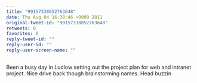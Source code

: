 ```yaml
---
title: "99157338052763648"
date: Thu Aug 04 16:38:46 +0000 2011
original-tweet-id: "99157338052763648"
retweets: 0
favorites: 0
reply-tweet-id: ""
reply-user-id: ""
reply-user-screen-name: ""
---
```

Been a busy day in Ludlow setting out the project plan for web and intranet project. Nice drive back though brainstorming names. Head buzzin
